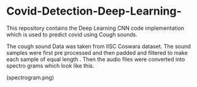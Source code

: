 # Covid-Detection-Deep-Learning-
This repository contains the Deep Learning CNN code implementation which is used to predict covid using Cough sounds.

The cough sound Data was taken from IISC Coswara dataset.
The sound samples were first pre processed and then padded and filtered to make each sample of equal length .
Then the audio files were converted into spectro grams which look like this. 

(spectrogram.png)
